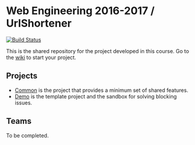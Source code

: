 # Web Engineering 2016-2017 / UrlShortener

[![Build Status](https://travis-ci.org/UNIZAR-30246-WebEngineering/UrlShortener.svg?branch=master)](https://travis-ci.org/UNIZAR-30246-WebEngineering/UrlShortener)

This is the shared repository for the project developed in this course. Go to the [wiki](wiki) to start your project.

## Projects

* [Common](common) is the project that provides a minimum set of shared features.
* [Demo](demo) is the template project and the sandbox for solving blocking issues.

## Teams

To be completed.
